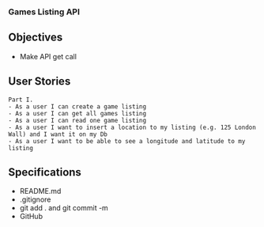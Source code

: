 ### Games Listing API

## Objectives 

- Make API get call

## User Stories

    Part I. 
    - As a user I can create a game listing
    - As a user I can get all games listing
    - As a user I can read one game listing
    - As a user I want to insert a location to my listing (e.g. 125 London Wall) and I want it on my Db
    - As a user I want to be able to see a longitude and latitude to my listing 

## Specifications
- README.md
- .gitignore
- git add . and git commit -m
- GitHub

